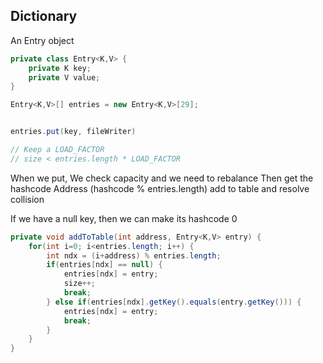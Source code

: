 ## Dictionary

An Entry object

```java
private class Entry<K,V> {
	private K key;
	private V value;
}

Entry<K,V>[] entries = new Entry<K,V>[29];


entries.put(key, fileWriter)

// Keep a LOAD_FACTOR
// size < entries.length * LOAD_FACTOR

```

When we put,
We check capacity and we need to rebalance
Then get the hashcode
Address (hashcode % entries.length)
add to table and resolve collision 

If we have a null key, then we can make its hashcode 0

```java
private void addToTable(int address, Entry<K,V> entry) {
	for(int i=0; i<entries.length; i++) {
		int ndx = (i+address) % entries.length;
		if(entries[ndx] == null) {
			entries[ndx] = entry;
			size++;
			break;
		} else if(entries[ndx].getKey().equals(entry.getKey())) {
			entries[ndx] = entry;
			break;
		}
	}
}
```

